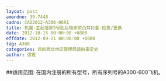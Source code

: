 ```yaml
---
layout: post
amendno: 39-7448
cadno: CAD2012-A300-06R1
title: 机翼-主起落架5号肋后轴承前凸耳衬套-检查/更换
date: 2012-10-15 00:00:00 +0800
effdate: 2012-09-21 00:00:00 +0800
tag: A300
categories: 民航西北地区管理局适航审定处
author: 谭震
---
```


##适用范围:
在国内注册的所有型号，所有序列号的A300-600飞机。

